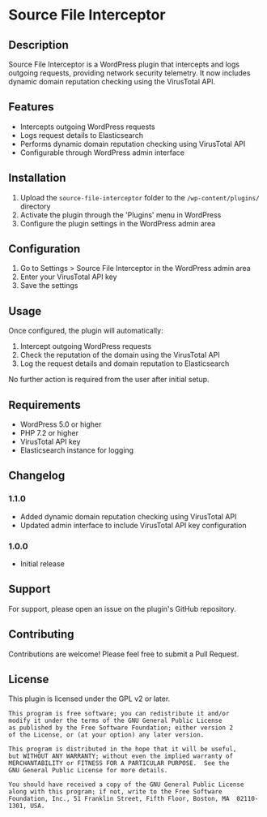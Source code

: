 # Source File Interceptor

## Description

Source File Interceptor is a WordPress plugin that intercepts and logs outgoing requests, providing network security telemetry. It now includes dynamic domain reputation checking using the VirusTotal API.

## Features

- Intercepts outgoing WordPress requests
- Logs request details to Elasticsearch
- Performs dynamic domain reputation checking using VirusTotal API
- Configurable through WordPress admin interface

## Installation

1. Upload the `source-file-interceptor` folder to the `/wp-content/plugins/` directory
2. Activate the plugin through the 'Plugins' menu in WordPress
3. Configure the plugin settings in the WordPress admin area

## Configuration

1. Go to Settings > Source File Interceptor in the WordPress admin area
2. Enter your VirusTotal API key
3. Save the settings

## Usage

Once configured, the plugin will automatically:

1. Intercept outgoing WordPress requests
2. Check the reputation of the domain using the VirusTotal API
3. Log the request details and domain reputation to Elasticsearch

No further action is required from the user after initial setup.

## Requirements

- WordPress 5.0 or higher
- PHP 7.2 or higher
- VirusTotal API key
- Elasticsearch instance for logging

## Changelog

### 1.1.0
- Added dynamic domain reputation checking using VirusTotal API
- Updated admin interface to include VirusTotal API key configuration

### 1.0.0
- Initial release

## Support

For support, please open an issue on the plugin's GitHub repository.

## Contributing

Contributions are welcome! Please feel free to submit a Pull Request.

## License

This plugin is licensed under the GPL v2 or later.

```
This program is free software; you can redistribute it and/or
modify it under the terms of the GNU General Public License
as published by the Free Software Foundation; either version 2
of the License, or (at your option) any later version.

This program is distributed in the hope that it will be useful,
but WITHOUT ANY WARRANTY; without even the implied warranty of
MERCHANTABILITY or FITNESS FOR A PARTICULAR PURPOSE.  See the
GNU General Public License for more details.

You should have received a copy of the GNU General Public License
along with this program; if not, write to the Free Software
Foundation, Inc., 51 Franklin Street, Fifth Floor, Boston, MA  02110-1301, USA.
